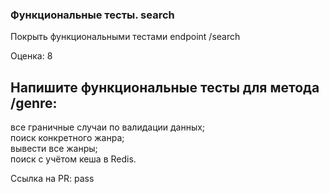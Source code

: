 ### Функциональныe тесты. search

Покрыть функциональными тестами endpoint /search 

Оценка: 8

## Напишите функциональные тесты для метода /genre:
все граничные случаи по валидации данных;  
поиск конкретного жанра;  
вывести все жанры;  
поиск с учётом кеша в Redis.  

Ссылка на PR: pass
